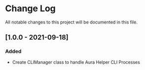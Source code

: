 # Change Log
All notable changes to this project will be documented in this file.
## [1.0.0 - 2021-09-18]
### Added
- Create CLIManager class to handle Aura Helper CLI Processes